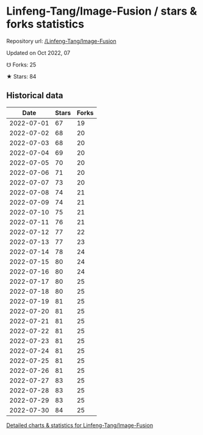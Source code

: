 # Linfeng-Tang/Image-Fusion / stars & forks statistics

Repository url: [/Linfeng-Tang/Image-Fusion](https://github.com/Linfeng-Tang/Image-Fusion)

Updated on Oct 2022, 07

☋ Forks: 25

★ Stars: 84

## Historical data
| Date | Stars | Forks |
|------|-------|-------|
| 2022-07-01 | 67 | 19 | 
| 2022-07-02 | 68 | 20 | 
| 2022-07-03 | 68 | 20 | 
| 2022-07-04 | 69 | 20 | 
| 2022-07-05 | 70 | 20 | 
| 2022-07-06 | 71 | 20 | 
| 2022-07-07 | 73 | 20 | 
| 2022-07-08 | 74 | 21 | 
| 2022-07-09 | 74 | 21 | 
| 2022-07-10 | 75 | 21 | 
| 2022-07-11 | 76 | 21 | 
| 2022-07-12 | 77 | 22 | 
| 2022-07-13 | 77 | 23 | 
| 2022-07-14 | 78 | 24 | 
| 2022-07-15 | 80 | 24 | 
| 2022-07-16 | 80 | 24 | 
| 2022-07-17 | 80 | 25 | 
| 2022-07-18 | 80 | 25 | 
| 2022-07-19 | 81 | 25 | 
| 2022-07-20 | 81 | 25 | 
| 2022-07-21 | 81 | 25 | 
| 2022-07-22 | 81 | 25 | 
| 2022-07-23 | 81 | 25 | 
| 2022-07-24 | 81 | 25 | 
| 2022-07-25 | 81 | 25 | 
| 2022-07-26 | 81 | 25 | 
| 2022-07-27 | 83 | 25 | 
| 2022-07-28 | 83 | 25 | 
| 2022-07-29 | 83 | 25 | 
| 2022-07-30 | 84 | 25 | 


[Detailed charts & statistics for Linfeng-Tang/Image-Fusion](https://reviewgithub.com/rep/Linfeng-Tang/Image-Fusion)
